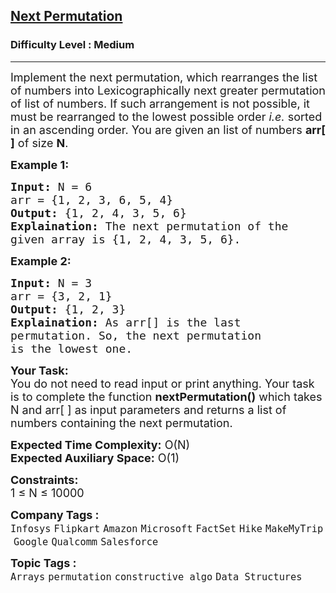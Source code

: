 <h2><a href="https://www.geeksforgeeks.org/problems/next-permutation5226/1?page=1&difficulty=Medium&status=unsolved&sortBy=submissions">Next Permutation</a></h2><h3>Difficulty Level : Medium</h3><hr><div class="problems_problem_content__Xm_eO"><p><span style="font-size:18px">Implement the next permutation, which rearranges the list of numbers into Lexicographically next greater permutation of list of&nbsp;numbers. If such arrangement is not possible, it must be rearranged to the lowest possible order <em>i.e.</em>&nbsp;sorted in an ascending order. You are given an list of numbers <strong>arr[ ]</strong> of size <strong>N</strong>.</span></p>

<p><strong><span style="font-size:18px">Example 1:</span></strong></p>

<pre><span style="font-size:18px"><strong>Input:</strong> N = 6
arr = {1, 2, 3, 6, 5, 4}
<strong>Output:</strong> {1, 2, 4, 3, 5, 6}
<strong>Explaination:</strong> The next permutation of the 
given array is {1, 2, 4, 3, 5, 6}.</span></pre>

<p><strong><span style="font-size:18px">Example 2:</span></strong></p>

<pre><span style="font-size:18px"><strong>Input:</strong> N = 3
arr = {3, 2, 1}
<strong>Output:</strong> {1, 2, 3}
<strong>Explaination:</strong> As arr[] is the last 
permutation. So, the next permutation 
is the lowest one.</span></pre>

<p><span style="font-size:18px"><strong>Your Task:</strong><br>
You do not need to read input or print anything. Your task is to complete the function <strong>nextPermutation()</strong> which takes N and arr[ ] as input parameters and returns a list of numbers containing the next permutation.</span></p>

<p><span style="font-size:18px"><strong>Expected Time Complexity:</strong> O(N)<br>
<strong>Expected Auxiliary Space:</strong> O(1)</span></p>

<p><span style="font-size:18px"><strong>Constraints:</strong><br>
1 ≤ N ≤ 10000</span></p>
</div><p><span style=font-size:18px><strong>Company Tags : </strong><br><code>Infosys</code>&nbsp;<code>Flipkart</code>&nbsp;<code>Amazon</code>&nbsp;<code>Microsoft</code>&nbsp;<code>FactSet</code>&nbsp;<code>Hike</code>&nbsp;<code>MakeMyTrip</code>&nbsp;<code>Google</code>&nbsp;<code>Qualcomm</code>&nbsp;<code>Salesforce</code>&nbsp;<br><p><span style=font-size:18px><strong>Topic Tags : </strong><br><code>Arrays</code>&nbsp;<code>permutation</code>&nbsp;<code>constructive algo</code>&nbsp;<code>Data Structures</code>&nbsp;